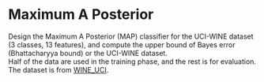 # Maximum A Posterior

Design the Maximum A Posterior (MAP) classifier for the UCI-WINE dataset (3 classes,  13 features), and compute the upper bound of Bayes error (Bhattacharyya bound) or the UCI-WINE dataset.  
Half of the data are used in the training phase, and the rest is for evaluation.  
The dataset is from [WINE_UCI](http://archive.ics.uci.edu/ml/datasets/wine).
